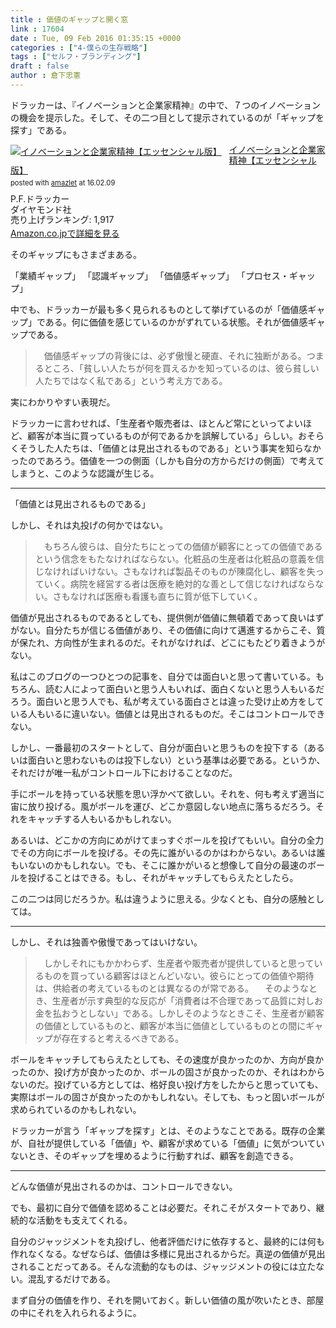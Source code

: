 ```yaml
---
title : 価値のギャップと開く窓
link : 17604
date : Tue, 09 Feb 2016 01:35:15 +0000
categories : ["4-僕らの生存戦略"]
tags : ["セルフ・ブランディング"]
draft : false
author : 倉下忠憲
---
```


ドラッカーは、『イノベーションと企業家精神』の中で、７つのイノベーションの機会を提示した。そして、その二つ目として提示されているのが「ギャップを探す」である。

<div class="amazlet-box" style="margin-bottom:0px;"><div class="amazlet-image" style="float:left;margin:0px 12px 1px 0px;"><a href="http://www.amazon.co.jp/exec/obidos/ASIN/4478066507/rashita1000-22/ref=nosim/" name="amazletlink" target="_blank"><img src="http://ecx.images-amazon.com/images/I/51tSGAS5MzL._SL160_.jpg" alt="イノベーションと企業家精神【エッセンシャル版】" style="border: none;" /></a></div><div class="amazlet-info" style="line-height:120%; margin-bottom: 10px"><div class="amazlet-name" style="margin-bottom:10px;line-height:120%"><a href="http://www.amazon.co.jp/exec/obidos/ASIN/4478066507/rashita1000-22/ref=nosim/" name="amazletlink" target="_blank">イノベーションと企業家精神【エッセンシャル版】</a><div class="amazlet-powered-date" style="font-size:80%;margin-top:5px;line-height:120%">posted with <a href="http://www.amazlet.com/" title="amazlet" target="_blank">amazlet</a> at 16.02.09</div></div><div class="amazlet-detail">P.F.ドラッカー <br />ダイヤモンド社 <br />売り上げランキング: 1,917<br /></div><div class="amazlet-sub-info" style="float: left;"><div class="amazlet-link" style="margin-top: 5px"><a href="http://www.amazon.co.jp/exec/obidos/ASIN/4478066507/rashita1000-22/ref=nosim/" name="amazletlink" target="_blank">Amazon.co.jpで詳細を見る</a></div></div></div><div class="amazlet-footer" style="clear: left"></div></div>

そのギャップにもさまざまある。

「業績ギャップ」
「認識ギャップ」
「価値感ギャップ」
「プロセス・ギャップ」

中でも、ドラッカーが最も多く見られるものとして挙げているのが「価値感ギャップ」である。何に価値を感じているのかがずれている状態。それが価値感ギャップである。

<blockquote>
　価値感ギャップの背後には、必ず傲慢と硬直、それに独断がある。つまるところ、「貧しい人たちが何を買えるかを知っているのは、彼ら貧しい人たちではなく私である」という考え方である。
</blockquote>

実にわかりやすい表現だ。

ドラッカーに言わせれば、「生産者や販売者は、ほとんど常にといってよいほど、顧客が本当に買っているものが何であるかを誤解している」らしい。おそらくそうした人たちは、「価値とは見出されるものである」という事実を知らなかったのであろう。価値を一つの側面（しかも自分の方からだけの側面）で考えてしまうと、このような認識が生じる。

<hr />

「価値とは見出されるものである」

しかし、それは丸投げの何かではない。

<blockquote>
　もちろん彼らは、自分たちにとっての価値が顧客にとっての価値であるという信念をもたなければならない。化粧品の生産者は化粧品の意義を信じなければいけない。さもなければ製品そのものが陳腐化し、顧客を失っていく。病院を経営する者は医療を絶対的な善として信じなければならない。さもなければ医療も看護も直ちに質が低下していく。
</blockquote>

価値が見出されるものであるとしても、提供側が価値に無頓着であって良いはずがない。自分たちが信じる価値があり、その価値に向けて邁進するからこそ、質が保たれ、方向性が生まれるのだ。それがなければ、どこにもたどり着きようがない。

私はこのブログの一つひとつの記事を、自分では面白いと思って書いている。もちろん、読む人によって面白いと思う人もいれば、面白くないと思う人もいるだろう。面白いと思う人でも、私が考えている面白さとは違った受け止め方をしている人もいるに違いない。価値とは見出されるものだ。そこはコントロールできない。

しかし、一番最初のスタートとして、自分が面白いと思うものを投下する（あるいは面白いと思わないものは投下しない）という基準は必要である。というか、それだけが唯一私がコントロール下におけることなのだ。

手にボールを持っている状態を思い浮かべて欲しい。それを、何も考えず適当に宙に放り投げる。風がボールを運び、どこか意図しない地点に落ちるだろう。それをキャッチする人もいるかもしれない。

あるいは、どこかの方向にめがけてまっすぐボールを投げてもいい。自分の全力でその方向にボールを投げる。その先に誰がいるのかはわからない。あるいは誰もいないのかもしれない。でも、そこに誰かがいると想像して自分の最速のボールを投げることはできる。もし、それがキャッチしてもらえたとしたら。

この二つは同じだろうか。私は違うように思える。少なくとも、自分の感触としては。

<hr />

しかし、それは独善や傲慢であってはいけない。

<blockquote>
　しかしそれにもかかわらず、生産者や販売者が提供していると思っているものを買っている顧客はほとんどいない。彼らにとっての価値や期待は、供給者の考えているものとは異なるのが常である。
　そのようなとき、生産者が示す典型的な反応が「消費者は不合理であって品質に対しお金を払おうとしない」である。しかしそのようなときこそ、生産者が顧客の価値としているものと、顧客が本当に価値としているものとの間にギャップが存在すると考えるべきである。
</blockquote>

ボールをキャッチしてもらえたとしても、その速度が良かったのか、方向が良かったのか、投げ方が良かったのか、ボールの固さが良かったのか、それはわからないのだ。投げている方としては、格好良い投げ方をしたからと思っていても、実際はボールの固さが良かったのかもしれない。そしても、もっと固いボールが求められているのかもしれない。

ドラッカーが言う「ギャップを探す」とは、そのようなことである。既存の企業が、自社が提供している「価値」や、顧客が求めている「価値」に気がついていないとき、そのギャップを埋めるように行動すれば、顧客を創造できる。

<hr />

どんな価値が見出されるのかは、コントロールできない。

でも、最初に自分で価値を認めることは必要だ。それこそがスタートであり、継続的な活動をも支えてくれる。

自分のジャッジメントを丸投げし、他者評価だけに依存すると、最終的には何も作れなくなる。なぜならば、価値は多様に見出されるからだ。真逆の価値が見出されることだってある。そんな流動的なものは、ジャッジメントの役には立たない。混乱するだけである。

まず自分の価値を作り、それを開いておく。新しい価値の風が吹いたとき、部屋の中にそれを入れられるように。